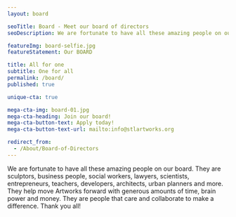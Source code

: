 ```yaml
---
layout: board

seoTitle: Board - Meet our board of directors
seoDescription: We are fortunate to have all these amazing people on our board.

featureImg: board-selfie.jpg
featureStatement: Our BOARD

title: All for one
subtitle: One for all
permalink: /board/
published: true

unique-cta: true

mega-cta-img: board-01.jpg
mega-cta-heading: Join our board!
mega-cta-button-text: Apply today!
mega-cta-button-text-url: mailto:info@stlartworks.org

redirect_from:
  - /About/Board-of-Directors
---
```


We are fortunate to have all these amazing people on our board. They are sculptors, business people, social workers, lawyers, scientists, entrepreneurs, teachers, developers, architects, urban planners and more. They help move Artworks forward with generous amounts of time, brain power and money. They are people that care and collaborate to make a difference. Thank you all!
